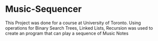 # Music-Sequencer
This Project was done for a course at University of Toronto. Using operations for Binary Search Trees, Linked Lists, Recursion was used to create an program that can play a sequence of Music Notes
